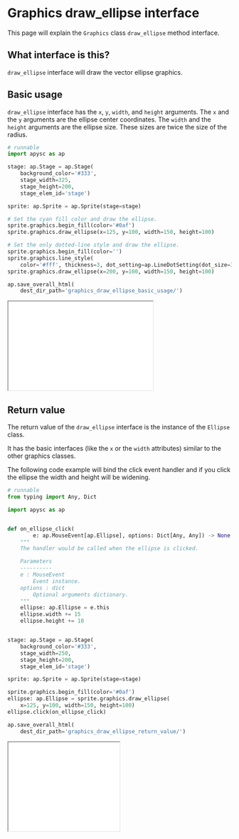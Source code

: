 # Graphics draw_ellipse interface

This page will explain the `Graphics` class `draw_ellipse` method interface.

## What interface is this?

`draw_ellipse` interface will draw the vector ellipse graphics.

## Basic usage

`draw_ellipse` interface has the `x`, `y`, `width`, and `height` arguments. The `x` and the `y` arguments are the ellipse center coordinates. The `width` and the `height` arguments are the ellipse size. These sizes are twice the size of the radius.

```py
# runnable
import apysc as ap

stage: ap.Stage = ap.Stage(
    background_color='#333',
    stage_width=325,
    stage_height=200,
    stage_elem_id='stage')

sprite: ap.Sprite = ap.Sprite(stage=stage)

# Set the cyan fill color and draw the ellipse.
sprite.graphics.begin_fill(color='#0af')
sprite.graphics.draw_ellipse(x=125, y=100, width=150, height=100)

# Set the only dotted-line style and draw the ellipse.
sprite.graphics.begin_fill(color='')
sprite.graphics.line_style(
    color='#fff', thickness=3, dot_setting=ap.LineDotSetting(dot_size=3))
sprite.graphics.draw_ellipse(x=200, y=100, width=150, height=100)

ap.save_overall_html(
    dest_dir_path='graphics_draw_ellipse_basic_usage/')
```

<iframe src="static/graphics_draw_ellipse_basic_usage/index.html" width="325" height="200"></iframe>

## Return value

The return value of the `draw_ellipse` interface is the instance of the `Ellipse` class.

It has the basic interfaces (like the `x` or the `width` attributes) similar to the other graphics classes.

The following code example will bind the click event handler and if you click the ellipse the width and height will be widening.

```py
# runnable
from typing import Any, Dict

import apysc as ap


def on_ellipse_click(
        e: ap.MouseEvent[ap.Ellipse], options: Dict[Any, Any]) -> None:
    """
    The handler would be called when the ellipse is clicked.

    Parameters
    ----------
    e : MouseEvent
        Event instance.
    options : dict
        Optional arguments dictionary.
    """
    ellipse: ap.Ellipse = e.this
    ellipse.width += 15
    ellipse.height += 10


stage: ap.Stage = ap.Stage(
    background_color='#333',
    stage_width=250,
    stage_height=200,
    stage_elem_id='stage')

sprite: ap.Sprite = ap.Sprite(stage=stage)

sprite.graphics.begin_fill(color='#0af')
ellipse: ap.Ellipse = sprite.graphics.draw_ellipse(
    x=125, y=100, width=150, height=100)
ellipse.click(on_ellipse_click)

ap.save_overall_html(
    dest_dir_path='graphics_draw_ellipse_return_value/')
```

<iframe src="static/graphics_draw_ellipse_return_value/index.html" width="250" height="200"></iframe>
